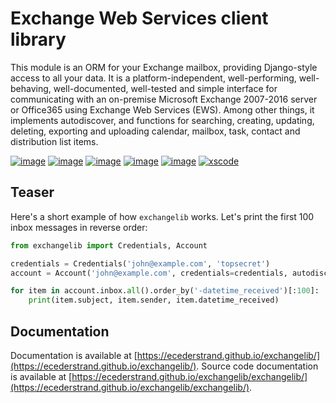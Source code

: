 Exchange Web Services client library
====================================

This module is an ORM for your Exchange mailbox, providing Django-style access to all your data. It is a
platform-independent, well-performing, well-behaving, well-documented, well-tested and simple interface for
communicating with an on-premise Microsoft Exchange 2007-2016 server or Office365 using Exchange Web Services
(EWS). Among other things, it implements autodiscover, and functions for searching, creating, updating, deleting,
exporting and uploading calendar, mailbox, task, contact and distribution list items.

[![image](https://img.shields.io/pypi/v/exchangelib.svg)](https://pypi.org/project/exchangelib/)
[![image](https://img.shields.io/pypi/pyversions/exchangelib.svg)](https://pypi.org/project/exchangelib/)
[![image](https://api.codacy.com/project/badge/Grade/5f805ad901054a889f4b99a82d6c1cb7)](https://www.codacy.com/app/ecederstrand/exchangelib)
[![image](https://api.travis-ci.com/ecederstrand/exchangelib.png)](http://travis-ci.com/ecederstrand/exchangelib)
[![image](https://coveralls.io/repos/github/ecederstrand/exchangelib/badge.svg?branch=master)](https://coveralls.io/github/ecederstrand/exchangelib?branch=master)
[![xscode](https://img.shields.io/badge/Available%20on-xs%3Acode-blue)](https://xscode.com/ecederstrand/exchangelib)


## Teaser

Here's a short example of how `exchangelib` works. Let's print the first
100 inbox messages in reverse order:

```python
from exchangelib import Credentials, Account

credentials = Credentials('john@example.com', 'topsecret')
account = Account('john@example.com', credentials=credentials, autodiscover=True)

for item in account.inbox.all().order_by('-datetime_received')[:100]:
    print(item.subject, item.sender, item.datetime_received)
```


## Documentation
Documentation is available at [https://ecederstrand.github.io/exchangelib/](https://ecederstrand.github.io/exchangelib/).
Source code documentation is available at [https://ecederstrand.github.io/exchangelib/exchangelib/](https://ecederstrand.github.io/exchangelib/exchangelib/).
